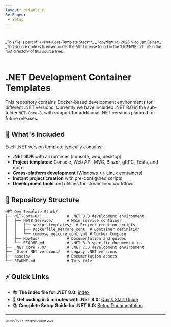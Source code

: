 ```yaml
---
layout: default_c
RefPages:
 - Setup
--- 
```


<small>
<br><br>
_This file is part of: **Net-Core-Template Stack**_
_Copyright (c) 2025 Nico Jan Eelhart_
_This source code is licensed under the MIT License found in the  'LICENSE.md' file in the root directory of this source tree._
</small>
<br><br>

# .NET Development Container Templates

This repository contains Docker-based development environments for different .NET versions. Currently we have included .NET 8.0 in the sub-folder `NET-Core-8`, with support for additional .NET versions planned for future releases.

## 🎯 What's Included

Each .NET version template typically contains:

- **.NET SDK** with all runtimes (console, web, desktop)
- **Project templates:** Console, Web API, MVC, Blazor, gRPC, Tests, and more
- **Cross-platform development** (Windows ↔ Linux containers)
- **Instant project creation** with pre-configured scripts
- **Development tools** and utilities for streamlined workflows

## 📁 Repository Structure

```text
NET-Dev-Template-Stack/
├── NET-Core-8/            # .NET 8.0 development environment
│   ├── Net8-Service/      # Main service container
│   │   ├── script-templates/  # Project creation scripts
│   │   ├── Dockerfile_netcore_cont  # Container definition
│   │   └── compose_netcore_cont.yml # Docker Compose
│   ├── Howtos/            # Documentation and guides
│   └── README.md          # .NET 8.0 specific documentation
├── _NET core 7.0/         # .NET 7.0 development environment
├── _Older NET versions/   # Legacy .NET versions
├── assets/                # Documentation assets
└── README.md              # This file
```

## ⚡ Quick Links

- 📚 **The index file for .NET 8.0:** [index](./NET-Core-8/index)
- 🚀 **Get coding in 5 minutes with .NET 8.0:** [Quick Start Guide](./NET-Core-8/Howtos/setup.md#appendix-i-quick-start-guide)
- 📚 **Complete Setup Guide for .NET 8.0:** [Setup Documentation](./NET-Core-8/Howtos/setup.md)

---

<small><small><small>
Version: 1.04 • Released: October 2025
</small></small></small>